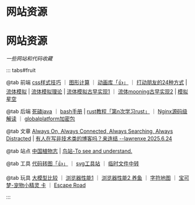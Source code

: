
<h1>网站资源</h1>
 
 # 网站资源

*一些网站和代码收藏*
 
::: tabs#fruit

@tab 前端
[css样式技巧](https://css-tricks.com/) ｜ [图形计算](https://www.desmos.com/calculator?lang=zh-CN) ｜ [动画库「👍」](https://animejs.com/) ｜ [打动朋友的24种方式](https://24ways.org/) | [流体模拟](https://github.com/PavelDoGreat/WebGL-Fluid-Simulation/) | [流体模拟理论](https://developer.nvidia.com/gpugems/gpugems/part-vi-beyond-triangles/chapter-38-fast-fluid-dynamics-simulation-gpu) | [流体模拟古早实现1](https://github.com/mharrys/fluids-2d) ｜ [流体mooning古早实现2](https://github.com/haxiomic/GPU-Fluid-Experiments)
 | [模拟星空](https://github.com/ZERO-DG/vue3-starry-sky)

@tab 后端
[死磕java](https://www.skjava.com/sike-java) ｜ [bash手册](https://chegva.com/ueditor/php/upload/file/20180103/1514968607814189.pdf) | [rust教程「第n次学习rust」](https://kaisery.github.io/trpl-zh-cn/) ｜ [Nginx源码级解读](https://www.kancloud.cn/digest/understandingnginx/202587) ｜ [globalplatform加密包](https://pinpasjc.win.tue.nl/docs/apis/gp211/org/globalplatform/)

@tab 文章
[Always On, Always Connected, Always Searching, Always Distracted](https://leejo.github.io/2025/06/10/always_on/) | [有人在写非技术类的博客吗？来连结 --lawrenxe 2025.6.24  ](https://v2ex.com/t/1140518#reply37)

@tab 站点
[中国植物志](https://ppbc.iplant.cn) | [鸟站-To see and understand.](https://yihanphotos.eth.sucks/) 

@tab 工具
[代码转图「👍」](https://carbon.now.sh) ｜ [svg工具站](https://www.svgrepo.com/) ｜ [临时文件中转](https://dlload.cn/)

@tab 玩具
[大模型比较](https://beta.lmarena.ai/) ｜ [浏览器性能1](https://browserbench.org/) ｜ [浏览器性能2 养鱼](https://eucscore.com/demos/HTML5-Fishbowl/index.html) ｜ [字符地图](https://asciicker.com/x13/) ｜  [宝可梦-宠物小精灵 卡](https://poke-holo.simey.me/ ) ｜ [Escape Road](https://www.escaperoad.art/)


:::
 


